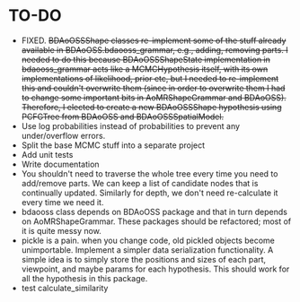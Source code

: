 # TO-DO
- FIXED. ~~BDAoOSSShape classes re-implement some of the stuff already available in BDAoOSS.bdaooss_grammar, e.g., adding, 
removing parts. I needed to do this because BDAoOSSShapeState implementation in bdaooss_grammar acts like a 
MCMCHypothesis itself, with its own implementations of likelihood, prior etc, but I needed to re-implement this and
couldn't overwrite them (since in order to overwrite them I had to change some important bits in AoMRShapeGrammar and 
BDAoOSS). Therefore, I elected to create a new BDAoOSSShape hypothesis using PCFGTree from BDAoOSS and 
BDAoOSSSpatialModel.~~
- Use log probabilities instead of probabilities to prevent any under/overflow errors.
- Split the base MCMC stuff into a separate project
- Add unit tests
- Write documentation
- You shouldn't need to traverse the whole tree every time you need to add/remove parts. We can keep a list of 
candidate nodes that is continually updated. Similarly for depth, we don't need re-calculate it every time we 
need it.
- bdaooss class depends on BDAoOSS package and that in turn depends on AoMRShapeGrammar. These packages should be 
refactored; most of it is quite messy now.
- pickle is a pain. when you change code, old pickled objects become unimportable. Implement a simpler data 
serialization functionality. A simple idea is to simply store the positions and sizes of each part, viewpoint, and
maybe params for each hypothesis. This should work for all the hypothesis in this package.
- test calculate_similarity